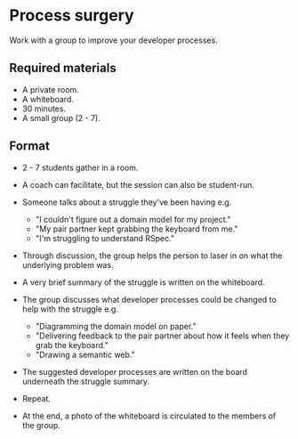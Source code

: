 # Process surgery

Work with a group to improve your developer processes.

## Required materials

* A private room.
* A whiteboard.
* 30 minutes.
* A small group (2 - 7).

## Format

* 2 - 7 students gather in a room.

* A coach can facilitate, but the session can also be student-run.

* Someone talks about a struggle they've been having e.g.
  * "I couldn't figure out a domain model for my project."
  * "My pair partner kept grabbing the keyboard from me."
  * "I'm struggling to understand RSpec."

* Through discussion, the group helps the person to laser in on what the underlying problem was.

* A very brief summary of the struggle is written on the whiteboard.

* The group discusses what developer processes could be changed to help with the struggle e.g.
  * "Diagramming the domain model on paper."
  * "Delivering feedback to the pair partner about how it feels when they grab the keyboard."
  * "Drawing a semantic web."

* The suggested developer processes are written on the board underneath the struggle summary.

* Repeat.

* At the end, a photo of the whiteboard is circulated to the members of the group.



